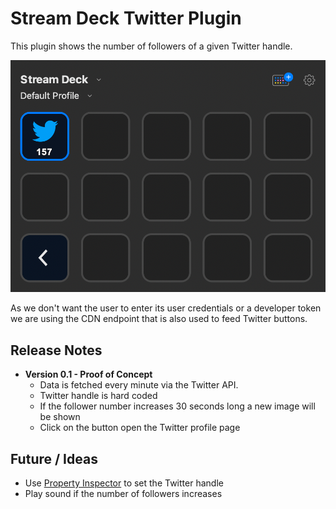 # Stream Deck Twitter Plugin

This plugin shows the number of followers of a given Twitter handle.

![Stream Deck with Twitter Plugin](docs/streamdeck.png)

As we don't want the user to enter its user credentials or a developer token we are using the CDN endpoint that is also
used to feed Twitter buttons.

## Release Notes

- **Version 0.1 - Proof of Concept**
    - Data is fetched every minute via the Twitter API.
    - Twitter handle is hard coded
    - If the follower number increases 30 seconds long a new image will be shown
    - Click on the button open the Twitter profile page

## Future / Ideas

- Use [Property Inspector](https://developer.elgato.com/documentation/stream-deck/sdk/property-inspector/) to set the
  Twitter handle
- Play sound if the number of followers increases